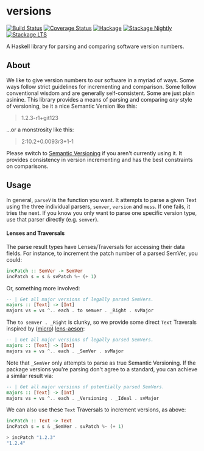 versions
========

[![Build Status](https://travis-ci.org/aurapm/haskell-versions.svg?branch=master)](https://travis-ci.org/aurapm/haskell-versions)
[![Coverage Status](https://coveralls.io/repos/github/aurapm/haskell-versions/badge.svg?branch=master)](https://coveralls.io/github/aurapm/haskell-versions?branch=master)
[![Hackage](https://img.shields.io/hackage/v/versions.svg?style=flat)](https://hackage.haskell.org/package/versions)
[![Stackage Nightly](http://stackage.org/package/versions/badge/nightly)](http://stackage.org/nightly/package/versions)
[![Stackage LTS](http://stackage.org/package/versions/badge/lts)](http://stackage.org/lts/package/versions)

A Haskell library for parsing and comparing software version numbers.

About
-----
We like to give version numbers to our software in a myriad of ways. Some
ways follow strict guidelines for incrementing and comparison. Some follow
conventional wisdom and are generally self-consistent. Some are just plain
asinine. This library provides a means of parsing and comparing *any* style
of versioning, be it a nice Semantic Version like this:

> 1.2.3-r1+git123

...or a monstrosity like this:

> 2:10.2+0.0093r3+1-1

Please switch to [Semantic Versioning](http://semver.org) if you aren't
currently using it. It provides consistency in version incrementing and has
the best constraints on comparisons.

Usage
-----
In general, `parseV` is the function you want. It attempts to parse a given
Text using the three individual parsers, `semver`, `version` and `mess`. If
one fails, it tries the next. If you know you only want to parse one
specific version type, use that parser directly (e.g. `semver`).

#### Lenses and Traversals
The parse result types have Lenses/Traversals for accessing their data
fields. For instance, to increment the patch number of a parsed SemVer, you
could:

```haskell
incPatch :: SemVer -> SemVer
incPatch s = s & svPatch %~ (+ 1)
```

Or, something more involved:

```haskell
-- | Get all major versions of legally parsed SemVers.
majors :: [Text] -> [Int]
majors vs = vs ^.. each . to semver . _Right . svMajor
```

The `to semver . _Right` is clunky, so we provide some direct `Text`
Traverals inspired by
([micro](http://hackage.haskell.org/package/microlens-aeson))
[lens-aeson](http://hackage.haskell.org/package/lens-aeson):

```haskell
-- | Get all major versions of legally parsed SemVers.
majors :: [Text] -> [Int]
majors vs = vs ^.. each . _SemVer . svMajor
```

Note that `_SemVer` only attempts to parse as true Semantic Versioning. If
the package versions you're parsing don't agree to a standard, you can
achieve a similar result via:

```haskell
-- | Get all major versions of potentially parsed SemVers.
majors :: [Text] -> [Int]
majors vs = vs ^.. each . _Versioning . _Ideal . svMajor
```

We can also use these `Text` Traversals to increment versions, as above:

```haskell
incPatch :: Text -> Text
incPatch s = s & _SemVer . svPatch %~ (+ 1)

> incPatch "1.2.3"
"1.2.4"
```
